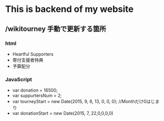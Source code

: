 This is backend of my website
=====================================

## /wikitourney 手動で更新する箇所
### html

- Heartful Supporters
- 寄付支援者特典
- 予算配分

### JavaScript
- var donation = 16500;
- var suppurtersNum = 2;
- var tourneyStart = new Date(2015, 9, 6, 13, 0, 0, 0); //Monthだけ0はじまり
- var donationStart = new Date(2015, 7, 22,0,0,0,0)
